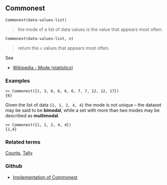 ## Commonest 

``` 
Commonest(data-values-list)
```

> the mode of a list of data values is the value that appears most often.

``` 
Commonest(data-values-list, n)
```

> return the `n` values that appears most often.

See 
* [Wikipedia - Mode (statistics)](https://en.wikipedia.org/wiki/Mode_(statistics)) 

### Examples

```
>> Commonest({1, 3, 6, 6, 6, 6, 7, 7, 12, 12, 17}) 
{6}
```

Given the list of data `{1, 1, 2, 4, 4}` the mode is not unique – the dataset may be said to be **bimodal**, while a set with more than two modes may be described as **multimodal**. 
 
```
>> Commonest({1, 1, 2, 4, 4}) 
{1,4}
```

### Related terms 
[Counts](Counts.md), [Tally](Tally.md)

### Github

* [Implementation of Commonest](https://github.com/axkr/symja_android_library/blob/master/symja_android_library/matheclipse-core/src/main/java/org/matheclipse/core/builtin/ListFunctions.java#L1471) 
